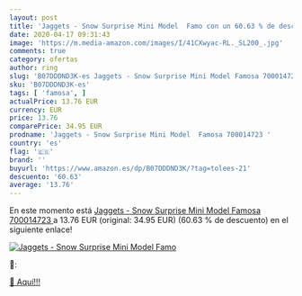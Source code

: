 ```yaml
---
layout: post
title: 'Jaggets - Snow Surprise Mini Model  Famo con un 60.63 % de descuento'
date: 2020-04-17 09:31:43
image: 'https://m.media-amazon.com/images/I/41CXwyac-RL._SL200_.jpg'
comments: true
category: ofertas
author: ring
slug: 'B07DDDND3K-es Jaggets - Snow Surprise Mini Model Famosa 700014723'
sku: 'B07DDDND3K-es'
tags: [ 'famosa', ]
actualPrice: 13.76 EUR
currency: EUR
price: 13.76
comparePrice: 34.95 EUR
prodname: 'Jaggets - Snow Surprise Mini Model  Famosa 700014723 '
country: 'es'
flag: '🇪🇸'
brand: ''
buyurl: 'https://www.amazon.es/dp/B07DDDND3K/?tag=tolees-21'
descuento: '60.63'
average: '13.76'
---
```


En este momento está [Jaggets - Snow Surprise Mini Model  Famosa 700014723 ](https://www.amazon.es/dp/B07DDDND3K/?tag=tolees-21) a 13.76 EUR (original: 34.95 EUR) (60.63 %  de descuento) en el siguiente enlace!

[![Jaggets - Snow Surprise Mini Model  Famo](https://m.media-amazon.com/images/I/41CXwyac-RL._SL200_.jpg)](https://www.amazon.es/dp/B07DDDND3K/?tag=tolees-21)

🔎:


[🛒 Aquí!!!](https://www.amazon.es/dp/B07DDDND3K/?tag=tolees-21)
